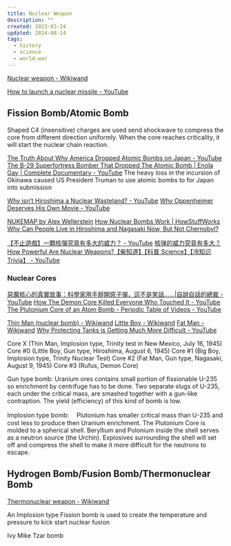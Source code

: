 ```yaml
---
title: Nuclear Weapon
description: ""
created: 2023-03-24
updated: 2024-08-14
tags:
  - history
  - science
  - world-war
---
```


[Nuclear weapon - Wikiwand](https://omni.wikiwand.com/en/nuclear%20bomb)

[How to launch a nuclear missile - YouTube](https://www.youtube.com/watch?v=7Wi8pjzsFD4)

## Fission Bomb/Atomic Bomb

Shaped C4 (insensitive) charges are used send shockwave to compress the core from different direction uniformly. When the core reaches criticality, it will start the nuclear chain reaction.

[The Truth About Why America Dropped Atomic Bombs on Japan - YouTube](https://www.youtube.com/watch?v=gOVCx4yiICM)
[The B-29 Superfortress Bomber That Dropped The Atomic Bomb | Enola Gay | Complete Documentary - YouTube](https://www.youtube.com/watch?v=a1UnKZI1csg)
The heavy loss in the incursion of Okinawa caused US President Truman to use atomic bombs to for Japan into submission

[Why isn’t Hiroshima a Nuclear Wasteland? - YouTube](https://www.youtube.com/watch?v=e3RRycSmd5A)
[Why Oppenheimer Deserves His Own Movie - YouTube](https://www.youtube.com/watch?v=Xzv84ZdtlE0)

[NUKEMAP by Alex Wellerstein](https://nuclearsecrecy.com/nukemap/)
[How Nuclear Bombs Work | HowStuffWorks](http://science.howstuffworks.com/nuclear-bomb.htm/printable)
[Why Can People Live in Hiroshima and Nagasaki Now, But Not Chernobyl?](http://www.todayifoundout.com/index.php/2013/10/can-people-live-hiroshima-nagasaki-now-chernobyl/)

[【不止遊戲】一顆核彈究竟有多大的威力？ - YouTube](https://www.youtube.com/watch?v=BMBm1l5KUKs)
[核弹的威力究竟有多大？How Powerful Are Nuclear Weapons?【柴知道】【科普 Science】【冷知识 Trivia】 - YouTube](https://www.youtube.com/watch?v=Ayo5lUGCJuA)

### Nuclear Cores

[惡魔核心的真實故事：科學家用手掰開原子彈，這不是笑話……|自說自話的總裁 - YouTube](https://www.youtube.com/watch?v=9MzcKz_CsMY)
[How The Demon Core Killed Everyone Who Touched It - YouTube](https://www.youtube.com/watch?v=rlywR2PNwCg)
[The Plutonium Core of an Atom Bomb - Periodic Table of Videos - YouTube](https://www.youtube.com/watch?v=QLZMzsRB86E)

[Thin Man (nuclear bomb) - Wikiwand](<https://omni.wikiwand.com/en/Thin_Man_(nuclear_bomb)>)
[Little Boy - Wikiwand](https://omni.wikiwand.com/en/Little_Boy)
[Fat Man - Wikiwand](https://omni.wikiwand.com/en/Fat_Man)
[Why Protecting Tanks is Getting Much More Difficult - YouTube](https://www.youtube.com/watch?v=C4NmOss83XI)

Core X (Thin Man, Implosion type, Trinity test in New Mexico, July 16, 1945)
Core #0 (Little Boy, Gun type, Hiroshima, August 6, 1945)
Core #1 (Big Boy, Implosion type, Trinity Nuclear Test)
Core #2 (Fat Man, Gun type, Nagasaki, August 9, 1945)
Core #3 (Rufus, Demon Core)

Gun type bomb: Uranium ores contains small portion of fissionable U-235 so enrichment by centrifuge has to be done. Two separate slugs of U-235, each under the critical mass, are smashed together with a gun-like contraption. The yield (efficiency) of this kind of bomb is low.

Implosion type bomb:　 Plutonium has smaller critical mass than U-235 and cost less to produce then Uranium enrichment. The Plutonium Core is molded to a spherical shell. Beryllium and Polonium inside the shell serves as a neutron source (the Urchin). Explosives surrounding the shell will set off and compress the shell to make it more difficult for the neutrons to escape.

## Hydrogen Bomb/Fusion Bomb/Thermonuclear Bomb

[Thermonuclear weapon - Wikiwand](https://omni.wikiwand.com/en/Thermonuclear_weapon)

An Implosion type Fission bomb is used to create the temperature and pressure to kick start nuclear fusion

Ivy Mike
Tzar bomb

